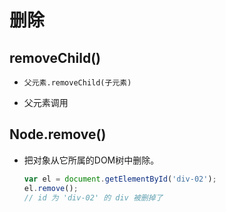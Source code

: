 # 删除

## removeChild()

*   `父元素.removeChild(子元素)`

*   父元素调用

## Node.remove()

*   把对象从它所属的DOM树中删除。

    ```javascript
    var el = document.getElementById('div-02');
    el.remove();
    // id 为 'div-02' 的 div 被删掉了
    ```
